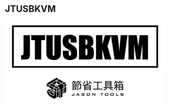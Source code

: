 # JTUSBKVM

![JTUSBKVM-Logo](https://github.com/jasoncheng7115/JTUSBKVM/blob/main/JTUSBKVM.001.png?raw=true)
